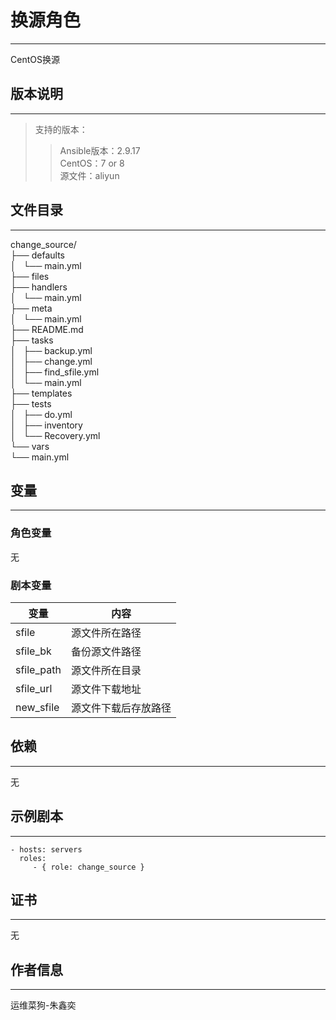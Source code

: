 # 换源角色
-----------

CentOS换源

## 版本说明
------------

>支持的版本：
>>Ansible版本：2.9.17  
>>CentOS：7 or 8  
>>源文件：aliyun
## 文件目录
--------------

change_source/  
├── defaults  
│   └── main.yml  
├── files  
├── handlers  
│   └── main.yml  
├── meta  
│   └── main.yml  
├── README.md  
├── tasks  
│   ├── backup.yml  
│   ├── change.yml  
│   ├── find_sfile.yml  
│   └── main.yml  
├── templates  
├── tests  
│   ├── do.yml  
│   ├── inventory  
│   └── Recovery.yml  
└── vars  
    └── main.yml  


## 变量
--------------
### 角色变量

无

### 剧本变量

|  变量   | 内容  |
|  ----  | ----  |
| sfile  | 源文件所在路径 |
| sfile_bk  | 备份源文件路径 |
| sfile_path  | 源文件所在目录 |
| sfile_url  | 源文件下载地址 |
| new_sfile  | 源文件下载后存放路径 |

## 依赖
------------

无

## 示例剧本
----------------

    - hosts: servers
      roles:
         - { role: change_source }

## 证书
-------

无

## 作者信息
------------------
 
运维菜狗-朱鑫奕
